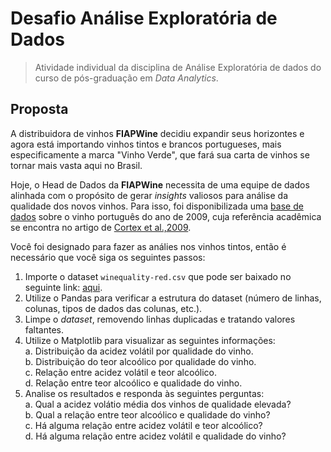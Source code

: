 # Desafio Análise Exploratória de Dados

> Atividade individual da disciplina de Análise Exploratória de dados do curso de pós-graduação em _Data Analytics_.

## Proposta

A distribuidora de vinhos **FIAPWine** decidiu expandir seus horizontes e agora está importando vinhos tintos e brancos portugueses, mais especificamente a marca "Vinho Verde", que fará sua carta de vinhos se tornar mais vasta aqui no Brasil.

Hoje, o Head de Dados da **FIAPWine** necessita de uma equipe de dados alinhada com o propósito de gerar _insights_ valiosos para análise da qualidade dos novos vinhos. Para isso, foi disponibilizada uma [base de dados](https://www.kaggle.com/datasets/rajyellow46/wine-quality?resource=download) sobre o vinho português do ano de 2009, cuja referência acadêmica se encontra no artigo de [Cortex et al.,2009](http://www3.dsi.uminho.pt/pcortez/wine5.pdf).

Você foi designado para fazer as análies nos vinhos tintos, então é necessário que você siga os seguintes passos:

1. Importe o dataset `winequality-red.csv` que pode ser baixado no seguinte link: [aqui](https://archive.ics.uci.edu/ml/machine-learning-databases/wine-quality/winequality-red.csv).
2. Utilize o Pandas para verificar a estrutura do dataset (número de linhas, colunas, tipos de dados das colunas, etc.).
3. Limpe o _dataset_, removendo linhas duplicadas e tratando valores faltantes.
4. Utilize o Matplotlib para visualizar as seguintes informações: </br>
  a. Distribuição da acidez volátil por qualidade do vinho.</br>
  b. Distribuição do teor alcoólico por qualidade do vinho.</br>
  c. Relação entre acidez volátil e teor alcoólico.</br>
  d. Relação entre teor alcoólico e qualidade do vinho.</br>
5. Analise os resultados e responda às seguintes perguntas:</br>
  a. Qual a acidez volátio média dos vinhos de qualidade elevada?</br>
  b. Qual a relação entre teor alcoólico e qualidade do vinho?</br>
  c. Há alguma relação entre acidez volátil e teor alcoólico?</br>
  d. Há alguma relação entre acidez volátil e qualidade do vinho?</br>